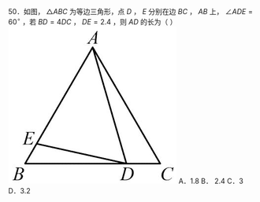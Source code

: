 50．如图， $\triangle A B C$ 为等边三角形，点 $D$ ， $E$ 分别在边 $B C$ ， $A B$ 上， $\angle A D E = 6 0 ^ { \circ }$ ，若 $B D = 4 D C$ ， $D E = 2 . 4$ ，则 $A D$ 的长为（ ）
![](<../../qs_image_DB/专题1-2_一文吃透相似三角形12个模型·共14类题型（解析版）/d783cc93ea1824d975832150412c56166765e7a08803097579feb1a458112dc8.jpg>)
A．1.8 B． 2.4 C．3 D．3.2
